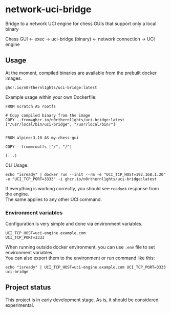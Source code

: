 # network-uci-bridge
Bridge to a network UCI engine for chess GUIs that support only a local binary<br/>

Chess GUI <- exec -> uci-bridge (binary) <- network connection -> UCI engine

## Usage

At the moment, compiled binaries are available from the prebuilt docker images.
```
ghcr.io/n0rthernl1ghts/uci-bridge:latest
```

Example usage within your own Dockerfile:
```Dockefile
FROM scratch AS rootfs

# Copy compiled binary from the image
COPY --from=ghcr.io/n0rthernl1ghts/uci-bridge:latest ["/usr/local/bin/uci-bridge", "/usr/local/bin/"]


FROM alpine:3.18 AS my-chess-gui

COPY --from=rootfs ["/", "/"]

(...)
```

CLI Usage:
```shell
echo "isready" | docker run --init --rm -e "UCI_TCP_HOST=192.168.1.20" -e "UCI_TCP_PORT=3333" -i ghcr.io/n0rthernl1ghts/uci-bridge:latest
```
If everything is working correctly, you should see `readyok` response from the engine.<br/>
The same applies to any other UCI command.

### Environment variables

Configuration is very simple and done via environment variables.
```dotenv
UCI_TCP_HOST=uci-engine.example.com
UCI_TCP_PORT=3333
```

When running outside docker environment, you can use `.env` file to set environment variables. <br/>
You can also export them to the environment or run command like this:
```shell
echo "isready" | UCI_TCP_HOST=uci-engine.example.com UCI_TCP_PORT=3333 uci-bridge
```

## Project status
This project is in early development stage. As is, it should be considered experimental. <br/>